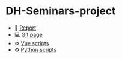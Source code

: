 # DH-Seminars-project
- :book: [Report](https://github.com/FrancescoDiCursi/DH-Seminars-project/blob/main/report/DH%20Seminars%20Project%20report.pdf)
- :computer: [Git page](https://francescodicursi.github.io/DH-Seminars-project/)
- :gear: [Vue scripts](https://github.com/FrancescoDiCursi/DH-Seminars-project/tree/main/dev%20folder)
- :gear: [Python scripts](https://github.com/FrancescoDiCursi/DH-Seminars-project/tree/main/Python%20scripts)
